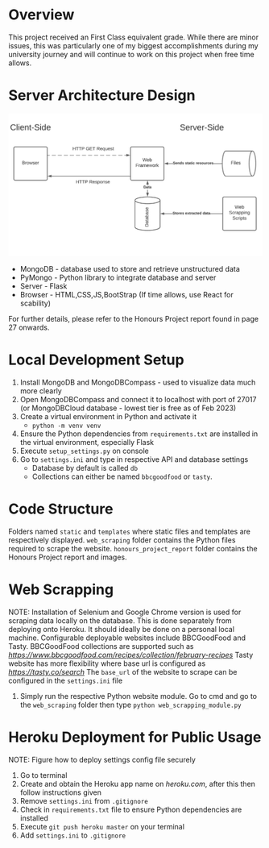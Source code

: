# Overview
This project received an First Class equivalent grade. While there are minor issues, this was particularly one of my biggest accomplishments during my university journey and will continue to work on this project when free time allows.

# Server Architecture Design
![Honours Project Design Architecture](/honours_project_report/HonoursProjectDesignArchitectureUpdated.png)

* MongoDB - database used to store and retrieve unstructured data
* PyMongo - Python library to integrate database and server
* Server - Flask
* Browser - HTML,CSS,JS,BootStrap (If time allows, use React for scability)

For further details, please refer to the Honours Project report found in page 27 onwards.

# Local Development Setup
1. Install MongoDB and MongoDBCompass - used to visualize data much more clearly
2. Open MongoDBCompass and connect it to localhost with port of 27017 (or MongoDBCloud database - lowest tier is free as of Feb 2023)
3. Create a virtual environment in Python and activate it
    - `python -m venv venv`
4. Ensure the Python dependencies from `requirements.txt` are installed in the virtual environment, especially Flask
5. Execute `setup_settings.py` on console
6. Go to `settings.ini` and type in respective API and database settings
    - Database by default is called `db`
    - Collections can either be named `bbcgoodfood` or `tasty`.

# Code Structure
Folders named `static` and `templates` where static files and templates are respectively displayed.
`web_scraping` folder contains the Python files required to scrape the website.
`honours_project_report` folder contains the Honours Project report and images.

# Web Scrapping
NOTE: Installation of Selenium and Google Chrome version is used for scraping data locally on the database. This is done separately from deploying onto Heroku. It should ideally be done on a personal local machine.
Configurable deployable websites include BBCGoodFood and Tasty. BBCGoodFood collections are supported such as *https://www.bbcgoodfood.com/recipes/collection/february-recipes*
Tasty website has more flexibility where base url is configured as *https://tasty.co/search*
The `base_url` of the website to scrape can be configured in the `settings.ini` file

1. Simply run the respective Python website module. Go to cmd and go to the `web_scraping` folder then type `python web_scrapping_module.py`

# Heroku Deployment for Public Usage
NOTE: Figure how to deploy settings config file securely
1. Go to terminal
2. Create and obtain the Heroku app name on *heroku.com*, after this then follow instructions given
3. Remove `settings.ini` from `.gitignore`
4. Check in `requirements.txt` file to ensure Python dependencies are installed
5. Execute `git push heroku master` on your terminal
6. Add `settings.ini` to `.gitignore`
